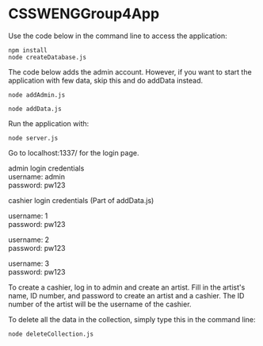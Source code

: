 # CSSWENGGroup4App

Use the code below in the command line to access the application:
```
npm install
node createDatabase.js
```
The code below adds the admin account. However, if you want to start the application with few data, skip this and do addData instead.

```
node addAdmin.js
```

```
node addData.js
```

Run the application with:

```
node server.js
```

Go to localhost:1337/ for the login page.

admin login credentials  
username: admin  
password: pw123

cashier login credentials (Part of addData.js)  

username: 1  
password: pw123  

username: 2  
password: pw123  

username: 3  
password: pw123  

To create a cashier, log in to admin and create an artist. Fill in the artist's name, ID number, and password to create an artist and a cashier. The ID number of the artist will be the username of the cashier.

To delete all the data in the collection, simply type this in the command line:
```
node deleteCollection.js
```